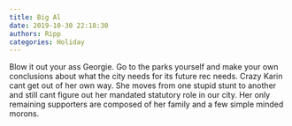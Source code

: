 ```yaml
---
title: Big Al
date: 2019-10-30 22:18:30
authors: Ripp
categories: Holiday
---
```


 Blow it out your ass Georgie. Go to the parks yourself and make your own conclusions about what the city needs for its future rec needs.  Crazy Karin cant get out of her own way.  She moves from one stupid stunt to another and still cant figure out her mandated statutory role in our city.  Her only remaining supporters are composed of her family and a few simple minded morons.